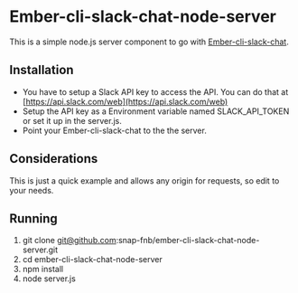 # Ember-cli-slack-chat-node-server

This is a simple node.js server component to go with [Ember-cli-slack-chat](https://github.com/fiddler/ember-cli-slack-chat).

## Installation

* You have to setup a Slack API key to access the API. You can do that at [https://api.slack.com/web](https://api.slack.com/web)
* Setup the API key as a Environment variable named SLACK_API_TOKEN or set it up in the server.js.
* Point your Ember-cli-slack-chat to the the server.

## Considerations

This is just a quick example and allows any origin for requests, so edit to your needs.


## Running
1. git clone git@github.com:snap-fnb/ember-cli-slack-chat-node-server.git
2. cd ember-cli-slack-chat-node-server
3. npm install
4. node server.js

